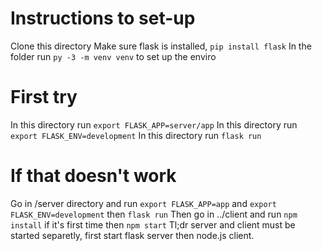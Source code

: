 # Instructions to set-up
Clone this directory
Make sure flask is installed, `pip install flask`
In the folder run `py -3 -m venv venv` to set up the enviro

# First try
In this directory run `export FLASK_APP=server/app`
In this directory run `export FLASK_ENV=development`
In this directory run `flask run`

# If that doesn't work
Go in /server directory and run `export FLASK_APP=app` and `export FLASK_ENV=development` then `flask run`
Then go in ../client and run `npm install` if it's first time then `npm start`
Tl;dr server and client must be started separetly, first start flask server then node.js client.
